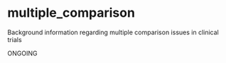 # multiple_comparison
Background information regarding multiple comparison issues in clinical trials

ONGOING
